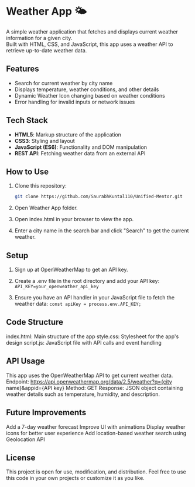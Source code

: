 # Weather App 🌤️

A simple weather application that fetches and displays current weather information for a given city.<br>
Built with HTML, CSS, and JavaScript, this app uses a weather API to retrieve up-to-date weather data.

## Features

- Search for current weather by city name
- Displays temperature, weather conditions, and other details
- Dynamic Weather Icon changing based on weather conditions
- Error handling for invalid inputs or network issues

## Tech Stack

- **HTML5**: Markup structure of the application
- **CSS3**: Styling and layout
- **JavaScript (ES6)**: Functionality and DOM manipulation
- **REST API**: Fetching weather data from an external API

## How to Use

1. Clone this repository:

   ```bash
   git clone https://github.com/SaurabhKuntal110/Unified-Mentor.git

2. Open Weather App folder.

3. Open index.html in your browser to view the app.

4. Enter a city name in the search bar and click "Search" to get the current weather.

## Setup

1. Sign up at OpenWeatherMap to get an API key.

2. Create a .env file in the root directory and add your API key:
```API_KEY=your_openweather_api_key```

3. Ensure you have an API handler in your JavaScript file to fetch the weather data:
```const apiKey = process.env.API_KEY;```

## Code Structure

index.html: Main structure of the app
style.css: Stylesheet for the app's design
script.js: JavaScript file with API calls and event handling

## API Usage

This app uses the OpenWeatherMap API to get current weather data.
Endpoint: https://api.openweathermap.org/data/2.5/weather?q={city name}&appid={API key}
Method: GET
Response: JSON object containing weather details such as temperature, humidity, and description.

## Future Improvements

Add a 7-day weather forecast
Improve UI with animations
Display weather icons for better user experience
Add location-based weather search using Geolocation API

## License

This project is open for use, modification, and distribution. Feel free to use this code in your own projects or customize it as you like.
